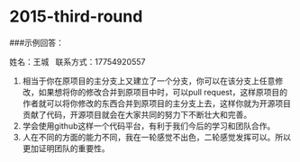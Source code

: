 
# 2015-third-round

###示例回答：

姓名：王城  
联系方式：17754920557

1. 相当于你在原项目的主分支上又建立了一个分支，你可以在该分支上任意修改，如果想将你的修改合并到原项目中时，可以pull request，这样原项目的作者就可以将你修改的东西合并到原项目的主分支上去，这样你就为开源项目贡献了代码，开源项目就会在大家共同的努力下不断壮大和完善。
2. 学会使用github这样一个代码平台，有利于我们今后的学习和团队合作。
3. 人在不同的方面的能力不同，我在一轮感觉不出色，二轮感觉发挥可以。所以更加证明团队的重要性。
